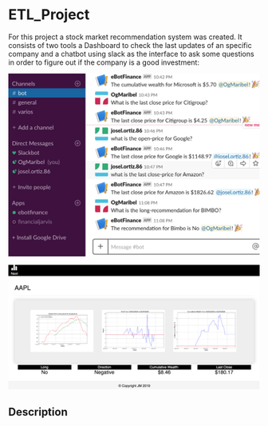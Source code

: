 # ETL_Project

For this project a stock market recommendation system was created. It consists of two tools a Dashboard to check the last updates of an specific company and a chatbot using slack as the interface to ask some questions in order to figure out if the company is a good investment:

![Slack-Chatbot](Images/chatbot.png)

![Dashboard](Images/dashboard.png)


## Description


